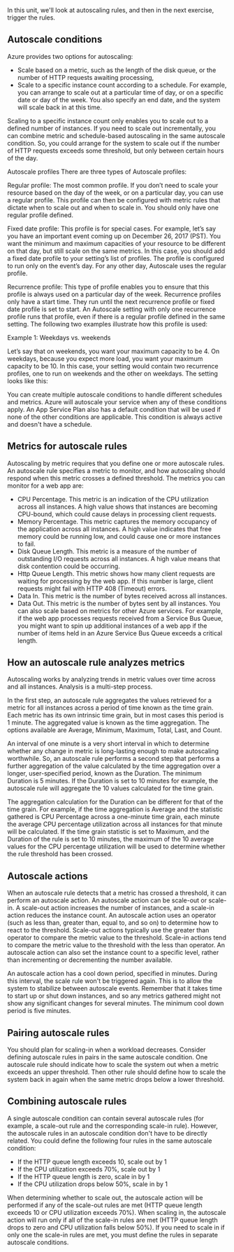 In this unit, we'll look at autoscaling rules, and then in the next exercise, trigger the rules.

## Autoscale conditions

Azure provides two options for autoscaling:

- Scale based on a metric, such as the length of the disk queue, or the number of HTTP requests awaiting processing,
- Scale to a specific instance count according to a schedule. For example, you can arrange to scale out at a particular time of day, or on a specific date or day of the week. You also specify an end date, and the system will scale back in at this time.

Scaling to a specific instance count only enables you to scale out to a defined number of instances. If you need to scale out incrementally, you can combine metric and schedule-based autoscaling in the same autoscale condition. So, you could arrange for the system to scale out if the number of HTTP requests exceeds some threshold, but only between certain hours of the day.

Autoscale profiles
There are three types of Autoscale profiles:

Regular profile: The most common profile. If you don’t need to scale your resource based on the day of the week, or on a particular day, you can use a regular profile. This profile can then be configured with metric rules that dictate when to scale out and when to scale in. You should only have one regular profile defined.

Fixed date profile: This profile is for special cases. For example, let’s say you have an important event coming up on December 26, 2017 (PST). You want the minimum and maximum capacities of your resource to be different on that day, but still scale on the same metrics. In this case, you should add a fixed date profile to your setting’s list of profiles. The profile is configured to run only on the event’s day. For any other day, Autoscale uses the regular profile.

Recurrence profile: This type of profile enables you to ensure that this profile is always used on a particular day of the week. Recurrence profiles only have a start time. They run until the next recurrence profile or fixed date profile is set to start. An Autoscale setting with only one recurrence profile runs that profile, even if there is a regular profile defined in the same setting. The following two examples illustrate how this profile is used:

Example 1: Weekdays vs. weekends

Let’s say that on weekends, you want your maximum capacity to be 4. On weekdays, because you expect more load, you want your maximum capacity to be 10. In this case, your setting would contain two recurrence profiles, one to run on weekends and the other on weekdays. The setting looks like this:

You can create multiple autoscale conditions to handle different schedules and metrics. Azure will autoscale your service when any of these conditions apply. An App Service Plan also has a default condition that will be used if none of the other conditions are applicable. This condition is always active and doesn't have a schedule.

## Metrics for autoscale rules

Autoscaling by metric requires that you define one or more autoscale rules. An autoscale rule specifies a metric to monitor, and how autoscaling should respond when this metric crosses a defined threshold. The metrics you can monitor for a web app are:

- CPU Percentage. This metric is an indication of the CPU utilization across all instances. A high value shows that instances are becoming CPU-bound, which could cause delays in processing client requests.
- Memory Percentage. This metric captures the memory occupancy of the application across all instances. A high value indicates that free memory could be running low, and could cause one or more instances to fail.
- Disk Queue Length. This metric is a measure of the number of outstanding I/O requests across all instances. A high value means that disk contention could be occurring.
- Http Queue Length. This metric shows how many client requests are waiting for processing by the web app. If this number is large, client requests might fail with HTTP 408 (Timeout) errors.
- Data In. This metric is the number of bytes received across all instances.
- Data Out. This metric is the number of bytes sent by all instances.
You can also scale based on metrics for other Azure services. For example, if the web app processes requests received from a Service Bus Queue, you might want to spin up additional instances of a web app if the number of items held in an Azure Service Bus Queue exceeds a critical length.

## How an autoscale rule analyzes metrics

Autoscaling works by analyzing trends in metric values over time across and all instances. Analysis is a multi-step process.

In the first step, an autoscale rule aggregates the values retrieved for a metric for all instances across a period of time known as the time grain. Each metric has its own intrinsic time grain, but in most cases this period is 1 minute. The aggregated value is known as the time aggregation. The options available are Average, Minimum, Maximum, Total, Last, and Count.

An interval of one minute is a very short interval in which to determine whether any change in metric is long-lasting enough to make autoscaling worthwhile. So, an autoscale rule performs a second step that performs a further aggregation of the value calculated by the time aggregation over a longer, user-specified period, known as the Duration. The minimum Duration is 5 minutes. If the Duration is set to 10 minutes for example, the autoscale rule will aggregate the 10 values calculated for the time grain.

The aggregation calculation for the Duration can be different for that of the time grain. For example, if the time aggregation is Average and the statistic gathered is CPU Percentage across a one-minute time grain, each minute the average CPU percentage utilization across all instances for that minute will be calculated. If the time grain statistic is set to Maximum, and the Duration of the rule is set to 10 minutes, the maximum of the 10 average values for the CPU percentage utilization will be used to determine whether the rule threshold has been crossed.

## Autoscale actions

When an autoscale rule detects that a metric has crossed a threshold, it can perform an autoscale action. An autoscale action can be scale-out or scale-in. A scale-out action increases the number of instances, and a scale-in action reduces the instance count. An autoscale action uses an operator (such as less than, greater than, equal to, and so on) to determine how to react to the threshold. Scale-out actions typically use the greater than operator to compare the metric value to the threshold. Scale-in actions tend to compare the metric value to the threshold with the less than operator. An autoscale action can also set the instance count to a specific level, rather than incrementing or decrementing the number available.

An autoscale action has a cool down period, specified in minutes. During this interval, the scale rule won't be triggered again. This is to allow the system to stabilize between autoscale events. Remember that it takes time to start up or shut down instances, and so any metrics gathered might not show any significant changes for several minutes. The minimum cool down period is five minutes.

## Pairing autoscale rules

You should plan for scaling-in when a workload decreases. Consider defining autoscale rules in pairs in the same autoscale condition. One autoscale rule should indicate how to scale the system out when a metric exceeds an upper threshold. Then other rule should define how to scale the system back in again when the same metric drops below a lower threshold.

## Combining autoscale rules

A single autoscale condition can contain several autoscale rules (for example, a scale-out rule and the corresponding scale-in rule). However, the autoscale rules in an autoscale condition don't have to be directly related. You could define the following four rules in the same autoscale condition:

- If the HTTP queue length exceeds 10, scale out by 1
- If the CPU utilization exceeds 70%, scale out by 1
- If the HTTP queue length is zero, scale in by 1
- If the CPU utilization drops below 50%, scale in by 1

When determining whether to scale out, the autoscale action will be performed if any of the scale-out rules are met (HTTP queue length exceeds 10 or CPU utilization exceeds 70%). When scaling in, the autoscale action will run only if all of the scale-in rules are met (HTTP queue length drops to zero and CPU utilization falls below 50%). If you need to scale in if only one the scale-in rules are met, you must define the rules in separate autoscale conditions.
